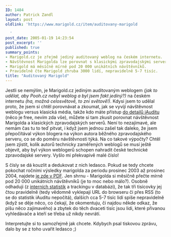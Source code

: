 ```yaml
---
ID: 1484
author: Patrick Zandl
layout: post
oldlink: 'https://www.marigold.cz/item/auditovany-marigold

  '
post_date: 2005-01-19 14:23:54
post_excerpt: ''
published: true
summary_points:
- Marigold.cz je zřejmě jediný auditovaný weblog na českém internetu.
- Návštěvnost Marigolda lze porovnat s klasickými zpravodajskými servery v iAuditu.
- Marigold má měsíčně mírně pod 20 000 unikátních návštěvníků.
- Pravidelně čte Marigold zhruba 3000 lidí, nepravidelně 5-7 tisíc.
title: "Auditovaný Marigold"
---
```


<p>Jestli se nemýlím, je Marigold.cz jediným auditovaným weblogem <i>(jak to udělat, aby Pooh.cz nebyl weblog a byl jsem fakt jediný?)</i> na českém internetu <i>(ha, možná celosvětově, to zní světově!)</i>. Kdysi jsem to udělal proto, že jsem si chtěl porovnávat a zkoumat, jak se vyvíjí návštěvnost weblogu versus klasická média, takže kdo máte přístup <a href="http://www.iaudit.info/ap/">do detailů iAuditu</a> (něco je free, nevím zda vše), můžete si tam zkusit porovnat návštěvnost Marigolda a klasických zpravodajských serverů. Není to nezajímavé, ale nemám čas tu to teď pitvat, i když jsem jednou zašel tak daleko, že jsem přepočítával výkon blogera na výkon autora běžného zpravodajského serveru, co se do poměru návštěvnosti týká. Na co takové výpočty? Chtěl jsem zjistit, kolik autorů technicky zaměřených weblogů se musí ještě objevit, aby byl výkon weblogerů schopen nahradit české technické zpravodajské servery. Vyšlo mi překvapivě malé číslo!</p>

<p>S čísly se dá kouzlit a dedukovat z nich ledasco. Pokud se tedy chcete pokochat ročními výsledky marigolda za periodu prosinec 2003 až prosinec 2004, najdete <a href="/download/marigold12-2004.pdf">je zde v PDF</a>. Jen shrnu - Marigolda si měsíčně přečte mírně pod 20 000 unikátních návštěvníků (je to moc nebo málo?). Osobně odhaduji (z <a href="http://stats.marigold.cz">interních statistik</a> a trackingu v databázi), že tak tři tisícovky jej čtou pravidelně (tedy vědomně vyklepají URL do browseru či přes RSS (to se do statistik iAuditu nepočítá), dalších cca 5-7 tisíc lidí spíše nepravidelně (když se děje něco, co čekají, že okomentuju, či najdou někde odkaz, že píšu něco zajímavého) a zbytek do těch dvaceti tisíc jsou lidi, které přivanou vyhledávače a kteří se třeba už nikdy nevrátí. </p>

<p>Interpretujte si to samozřejmě jak chcete. Kdybych psal tiskovou zprávu, dalo by se z toho uvařit ledasco ;)
</p>